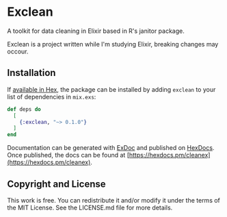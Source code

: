 # Exclean

A toolkit for data cleaning in Elixir based in R's janitor package.

Exclean is a project written while I'm studying Elixir, breaking changes may occour.

## Installation

If [available in Hex](https://hex.pm/docs/publish), the package can be installed
by adding `exclean` to your list of dependencies in `mix.exs`:

```elixir
def deps do
  [
    {:exclean, "~> 0.1.0"}
  ]
end
```
Documentation can be generated with [ExDoc](https://github.com/elixir-lang/ex_doc)
and published on [HexDocs](https://hexdocs.pm). Once published, the docs can
be found at [https://hexdocs.pm/cleanex](https://hexdocs.pm/cleanex).

## Copyright and License

This work is free. You can redistribute it and/or modify it under the terms of the MIT License. See the LICENSE.md file for more details.


